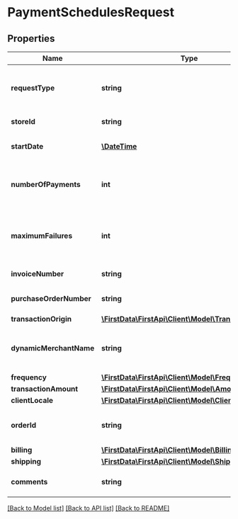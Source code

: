 # PaymentSchedulesRequest

## Properties
Name | Type | Description | Notes
------------ | ------------- | ------------- | -------------
**requestType** | **string** | Object name of the payment schedules request. | 
**storeId** | **string** | Store ID number. | [optional] 
**startDate** | [**\DateTime**](\DateTime.md) | Date of mandate signature. | 
**numberOfPayments** | **int** | Number of times the recurring payment will process. | [optional] 
**maximumFailures** | **int** | Number of failures that can be encountered before re-tries cease. | [optional] 
**invoiceNumber** | **string** | Invoice number. | [optional] 
**purchaseOrderNumber** | **string** | Purchase order number. | [optional] 
**transactionOrigin** | [**\FirstData\FirstApi\Client\Model\TransactionOrigin**](TransactionOrigin.md) |  | [optional] 
**dynamicMerchantName** | **string** | Dynamic merchant name for the cardholder&#39;s statement. | [optional] 
**frequency** | [**\FirstData\FirstApi\Client\Model\Frequency**](Frequency.md) |  | 
**transactionAmount** | [**\FirstData\FirstApi\Client\Model\Amount**](Amount.md) |  | 
**clientLocale** | [**\FirstData\FirstApi\Client\Model\ClientLocale**](ClientLocale.md) |  | [optional] 
**orderId** | **string** | Client order ID if supplied by client. | [optional] 
**billing** | [**\FirstData\FirstApi\Client\Model\Billing**](Billing.md) |  | [optional] 
**shipping** | [**\FirstData\FirstApi\Client\Model\Shipping**](Shipping.md) |  | [optional] 
**comments** | **string** | User supplied comments. | [optional] 

[[Back to Model list]](../README.md#documentation-for-models) [[Back to API list]](../README.md#documentation-for-api-endpoints) [[Back to README]](../README.md)


